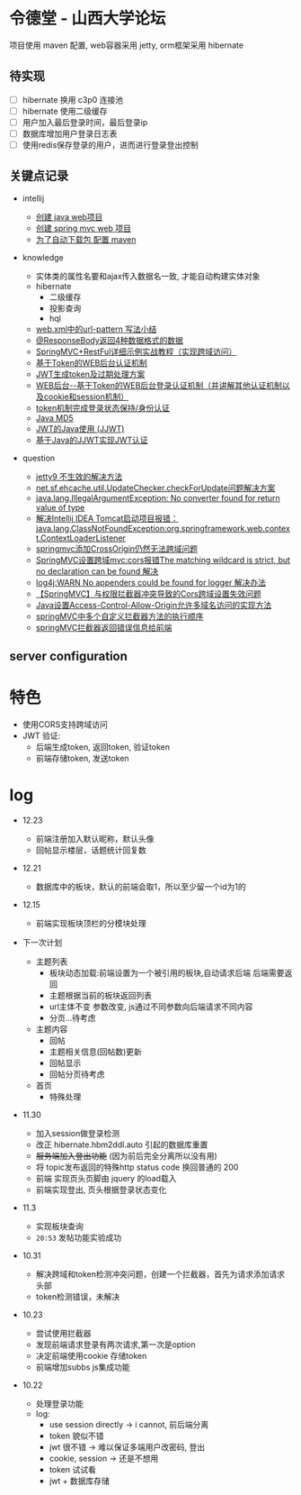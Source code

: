 # 令德堂 - 山西大学论坛

项目使用 maven 配置, web容器采用 jetty, orm框架采用 hibernate
 
## 待实现
- [ ] hibernate 换用 c3p0 连接池
- [ ] hibernate 使用二级缓存
- [ ] 用户加入最后登录时间，最后登录ip
- [ ] 数据库增加用户登录日志表
- [ ] 使用redis保存登录的用户，进而进行登录登出控制

## 关键点记录
- intellij 
    - [创建 java web项目](https://www.cnblogs.com/yangyquin/p/5285272.html)
    - [创建 spring mvc web 项目](https://www.cnblogs.com/yangyquin/p/5286457.html)
    - [为了自动下载包 配置 maven](https://blog.csdn.net/qq_32588349/article/details/51461182)

- knowledge
    - 实体类的属性名要和ajax传入数据名一致, 才能自动构建实体对象
    - hibernate
        - 二级缓存
        - 投影查询
        - hql
    - [web.xml中的url-pattern 写法小结](https://blog.csdn.net/farawaywl/article/details/52902902)
    - [@ResponseBody返回4种数据格式的数据](https://blog.csdn.net/weixin_42189604/article/details/82179660)
    - [SpringMVC+RestFul详细示例实战教程（实现跨域访问）](https://blog.51cto.com/sihai/2127929)
    - [基于Token的WEB后台认证机制](https://www.cnblogs.com/xiekeli/p/5607107.html)
    - [JWT生成token及过期处理方案](https://my.oschina.net/odetteisgorgeous/blog/1920762)
    - [WEB后台--基于Token的WEB后台登录认证机制（并讲解其他认证机制以及cookie和session机制）](https://www.jianshu.com/p/227306fa28e4)
    - [token机制完成登录状态保持/身份认证](https://www.jianshu.com/p/8d28e60af440)
    - [Java MD5](https://www.jianshu.com/p/0086b0242cd6)
    - [JWT的Java使用 (JJWT)](https://blog.csdn.net/qq_37636695/article/details/79265711)
    - [基于Java的JJWT实现JWT认证](https://blog.csdn.net/u010953880/article/details/86735797)
    
- question
    - [jetty9 <welcome-file-list>不生效的解决方法](https://www.jianshu.com/p/358aae19969e)
    - [net.sf.ehcache.util.UpdateChecker.checkForUpdate问题解决方案](https://blog.csdn.net/wo541075754/article/details/79737289)
    - [java.lang.IllegalArgumentException: No converter found for return value of type](https://stackoverflow.com/questions/37841373/java-lang-illegalargumentexception-no-converter-found-for-return-value-of-type)
    - [解决Intellij IDEA Tomcat启动项目报错：java.lang.ClassNotFoundException:org.springframework.web.context.ContextLoaderListener](https://www.jianshu.com/p/18d068f47b09)
    - [springmvc添加CrossOrigin仍然无法跨域问题](https://blog.csdn.net/wfm19970/article/details/99494633)
    - [SpringMVC设置跨域mvc:cors报错The matching wildcard is strict, but no declaration can be found 解决](https://blog.csdn.net/ydk888888/article/details/83417259)
    - [log4j:WARN No appenders could be found for logger 解决办法](https://blog.csdn.net/chw0629/article/details/80567936)
    - [【SpringMVC】与权限拦截器冲突导致的Cors跨域设置失效问题](https://segmentfault.com/a/1190000010348077)
    - [Java设置Access-Control-Allow-Origin允许多域名访问的实现方法](https://www.jb51.net/article/148573.htm)
    - [springMVC中多个自定义拦截器方法的执行顺序](https://blog.csdn.net/weixin_39214481/article/details/80030609)
    - [springMVC拦截器返回错误信息给前端](https://blog.csdn.net/qq_37585236/article/details/81781563)
    
## server configuration

# 特色
- 使用CORS支持跨域访问
- JWT 验证:
    - 后端生成token, 返回token, 验证token
    - 前端存储token, 发送token

# log
- 12.23
    - 前端注册加入默认昵称，默认头像
    - 回帖显示楼层，话题统计回复数

- 12.21
    - 数据库中的板块，默认的前端会取1，所以至少留一个id为1的
 
- 12.15
    - 前端实现板块顶栏的分模块处理

- 下一次计划
    - 主题列表
        - 板块动态加载:前端设置为一个被引用的板块,自动请求后端
            后端需要返回
        - 主题根据当前的板块返回列表
        - url主体不变 参数改变, js通过不同参数向后端请求不同内容
        - 分页...待考虑
    - 主题内容
        - 回帖
        - 主题相关信息(回帖数)更新
        - 回帖显示
        - 回帖分页待考虑
    - 首页
        - 特殊处理
        
    
- 11.30
    - 加入session做登录检测
    - 改正 hibernate.hbm2ddl.auto 引起的数据库重置
    - ~~服务端加入登出功能~~ (因为前后完全分离所以没有用)
    - 将 topic发布返回的特殊http status code 换回普通的 200
    - 前端 实现页头页脚由 jquery 的load载入
    - 前端实现登出, 页头根据登录状态变化
    
- 11.3
    - 实现板块查询
    - `20:53` 发帖功能实验成功 
- 10.31
    - 解决跨域和token检测冲突问题，创建一个拦截器，首先为请求添加请求头部
    - token检测错误，未解决

- 10.23
    - 尝试使用拦截器
    - 发现前端请求登录有两次请求,第一次是option
    - 决定前端使用cookie 存储token
    - 前端增加subbs js集成功能

- 10.22
    - 处理登录功能
    - log: 
        - use session directly -> i cannot, 前后端分离
        - token 貌似不错
        - jwt  很不错 -> 难以保证多端用户改密码, 登出
        - cookie, session -> 还是不想用
        - token 试试看
        - jwt + 数据库存储